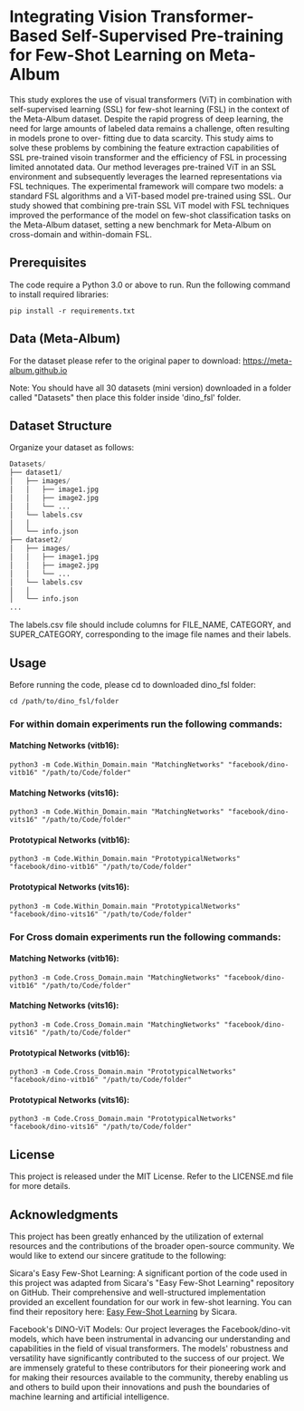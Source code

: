 # Integrating Vision Transformer-Based Self-Supervised Pre-training for Few-Shot Learning on Meta-Album

This study explores the use of visual transformers (ViT) in combination with self-supervised learning (SSL) for few-shot learning (FSL) in the context of the Meta-Album dataset. Despite the rapid progress of deep learning, the need for large amounts of labeled data remains a challenge, often resulting in models prone to over- fitting due to data scarcity. This study aims to solve these problems by combining the feature extraction capabilities of SSL pre-trained visoin transformer and the efficiency of FSL in processing limited annotated data. Our method leverages pre-trained ViT in an SSL environment and subsequently leverages the learned representations via FSL techniques. The experimental framework will compare two models: a standard FSL algorithms and a ViT-based model pre-trained using SSL. Our study showed that combining pre-train SSL ViT model with FSL techniques improved the performance of the model on few-shot classification tasks on the Meta-Album dataset, setting a new benchmark for Meta-Album on cross-domain and within-domain FSL. 


## Prerequisites
The code require a Python 3.0 or above to run.
Run the following command to install required libraries:
```
pip install -r requirements.txt
```

## Data (Meta-Album) 

For the dataset please refer to the original paper to download: https://meta-album.github.io

Note: You should have all 30 datasets (mini version) downloaded in a folder called "Datasets" then place this folder inside 'dino_fsl' folder.

## Dataset Structure
Organize your dataset as follows:
```python
Datasets/
├── dataset1/
│   ├── images/
│   │   ├── image1.jpg
│   │   ├── image2.jpg
│   │   └── ...
│   └── labels.csv
│   │
│   └── info.json
├── dataset2/
│   ├── images/
│   │   ├── image1.jpg
│   │   ├── image2.jpg
│   │   └── ...
│   └── labels.csv
│   │
│   └── info.json
...
```
The labels.csv file should include columns for FILE_NAME, CATEGORY, and SUPER_CATEGORY, corresponding to the image file names and their labels.

## Usage
Before running the code, please cd to downloaded dino_fsl folder:
```
cd /path/to/dino_fsl/folder
```

### For within domain experiments run the following commands:

#### Matching Networks (vitb16):
```
python3 -m Code.Within_Domain.main "MatchingNetworks" "facebook/dino-vitb16" "/path/to/Code/folder"

```
#### Matching Networks (vits16):
```
python3 -m Code.Within_Domain.main "MatchingNetworks" "facebook/dino-vits16" "/path/to/Code/folder"

```
#### Prototypical Networks (vitb16):
```
python3 -m Code.Within_Domain.main "PrototypicalNetworks" "facebook/dino-vitb16" "/path/to/Code/folder"

```

#### Prototypical Networks (vits16):
```
python3 -m Code.Within_Domain.main "PrototypicalNetworks" "facebook/dino-vits16" "/path/to/Code/folder"

```
### For Cross domain experiments run the following commands:

#### Matching Networks (vitb16):
```
python3 -m Code.Cross_Domain.main "MatchingNetworks" "facebook/dino-vitb16" "/path/to/Code/folder"

```
#### Matching Networks (vits16):
```
python3 -m Code.Cross_Domain.main "MatchingNetworks" "facebook/dino-vits16" "/path/to/Code/folder"

```
#### Prototypical Networks (vitb16):
```
python3 -m Code.Cross_Domain.main "PrototypicalNetworks" "facebook/dino-vitb16" "/path/to/Code/folder"

```

#### Prototypical Networks (vits16):
```
python3 -m Code.Cross_Domain.main "PrototypicalNetworks" "facebook/dino-vits16" "/path/to/Code/folder"

```


## License
This project is released under the MIT License. Refer to the LICENSE.md file for more details.

## Acknowledgments
This project has been greatly enhanced by the utilization of external resources and the contributions of the broader open-source community. We would like to extend our sincere gratitude to the following:

Sicara's Easy Few-Shot Learning: A significant portion of the code used in this project was adapted from Sicara's "Easy Few-Shot Learning" repository on GitHub. Their comprehensive and well-structured implementation provided an excellent foundation for our work in few-shot learning. You can find their repository here: [Easy Few-Shot Learning](https://github.com/sicara/easy-few-shot-learning/tree/master) by Sicara.

Facebook's DINO-ViT Models: Our project leverages the Facebook/dino-vit models, which have been instrumental in advancing our understanding and capabilities in the field of visual transformers. The models' robustness and versatility have significantly contributed to the success of our project.
We are immensely grateful to these contributors for their pioneering work and for making their resources available to the community, thereby enabling us and others to build upon their innovations and push the boundaries of machine learning and artificial intelligence.
